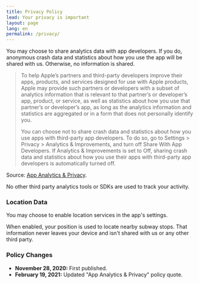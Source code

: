 ```yaml
---
title: Privacy Policy
lead: Your privacy is important
layout: page
lang: en
permalink: /privacy/
---
```


You may choose to share analytics data with app developers. If you do, anonymous crash data and statistics about how you use the app will be shared with us. Otherwise, no information is shared.

  > To help Apple’s partners and third-party developers improve their apps, products, and services designed for use with Apple products, Apple may provide such partners or developers with a subset of analytics information that is relevant to that partner’s or developer’s app, product, or service, as well as statistics about how you use that partner’s or developer’s app, as long as the analytics information and statistics are aggregated or in a form that does not personally identify you.
  > 
  > You can choose not to share crash data and statistics about how you use apps with third-party app developers. To do so, go to Settings > Privacy > Analytics & Improvements, and turn off Share With App Developers. If Analytics & Improvements is set to Off, sharing crash data and statistics about how you use their apps with third-party app developers is automatically turned off.

Source: [App Analytics & Privacy][apple-privacy].

No other third party analytics tools or SDKs are used to track your activity.

### Location Data

You may choose to enable location services in the app's settings.

When enabled, your position is used to locate nearby subway stops. That information never leaves your device and isn't shared with us or any other third party.

### Policy Changes

<ul id="privacy-policy-changelog">
    <li><strong>November 28, 2020:</strong> First published.</li>
    <li><strong>February 19, 2021:</strong> Updated "App Analytics & Privacy" policy quote.</li>
</ul>

[apple-privacy]: https://support.apple.com/en-ca/HT210661